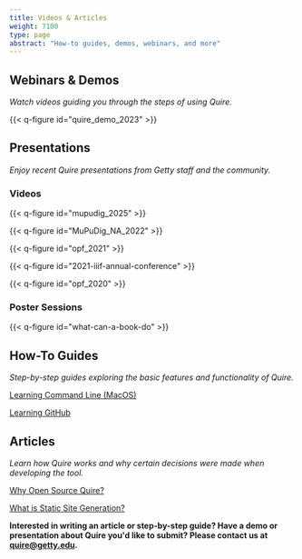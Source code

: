 ```yaml
---
title: Videos & Articles
weight: 7100
type: page
abstract: "How-to guides, demos, webinars, and more"
---
```


## Webinars & Demos

*Watch videos guiding you through the steps of using Quire.*

{{< q-figure id="quire_demo_2023" >}}

## Presentations

*Enjoy recent Quire presentations from Getty staff and the community.*

### Videos

{{< q-figure id="mupudig_2025" >}}

{{< q-figure id="MuPuDig_NA_2022" >}}

{{< q-figure id="opf_2021" >}}

{{< q-figure id="2021-iiif-annual-conference" >}}

{{< q-figure id="opf_2020" >}}

### Poster Sessions

{{< q-figure id="what-can-a-book-do" >}}

## How-To Guides

*Step-by-step guides exploring the basic features and functionality of Quire.*

[Learning Command Line (MacOS)](/resources/command-line/)

[Learning GitHub](/resources/github/)


## Articles

*Learn how Quire works and why certain decisions were made when developing the tool.*

[Why Open Source Quire?](/about/open-source/)

[What is Static Site Generation?](/about/how-it-works)

**Interested in writing an article or step-by-step guide? Have a demo or presentation about Quire you'd like to submit? Please contact us at quire@getty.edu.**